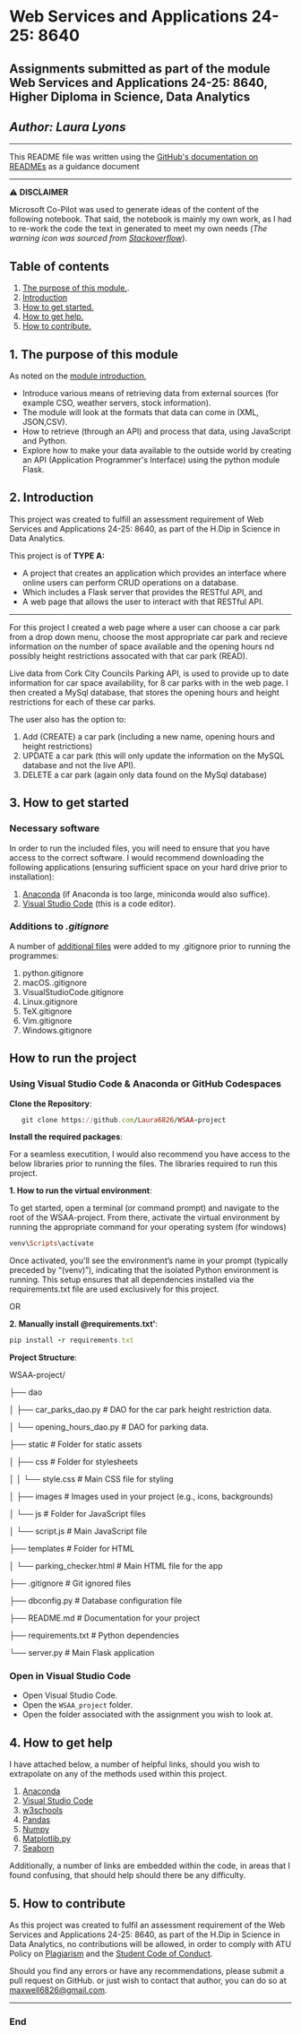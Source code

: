 # Web Services and Applications 24-25: 8640

## Assignments submitted as part of the module Web Services and Applications 24-25: 8640, Higher Diploma in Science, Data Analytics

## *Author: Laura Lyons*

***

This README file was written using the [GitHub's documentation on READMEs](https://docs.github.com/en/repositories/managing-your-repositorys-settings-and-features/customizing-your-repository/about-readmes) as a guidance document
***

  &#x26a0;&#xfe0f; **DISCLAIMER**

  Microsoft Co-Pilot was used to generate ideas of the content of the following notebook. That said, the notebook is mainly my own work, as I had to re-work the code the text in generated to meet my own needs (*The warning icon was sourced from [Stackoverflow](https://stackoverflow.com/questions/50544499/how-to-make-a-styled-markdown-admonition-box-in-a-github-gist)*).

## **Table of contents**

1. [The purpose of this module.](#1-the-purpose-of-this-module).
1. [Introduction](#2-introduction)
1. [How to get started.](#3-how-to-get-started)
1. [How to get help.](#4-how-to-get-help)
1. [How to contribute.](#5-how-to-contribute)

## 1. The purpose of this module

As noted on the [module introduction](https://vlegalwaymayo.atu.ie/course/view.php?id=12365),

- Introduce various means of retrieving data from external sources (for example CSO, weather servers, stock information).
- The module will look at the formats that data can come in (XML, JSON,CSV).
- How to retrieve (through an API) and process that data, using JavaScript and Python.
- Explore how to make your data available to the outside world by creating an API (Application Programmer's Interface) using the python module Flask.

## 2. Introduction

This project was created to fulfill an assessment requirement of Web Services and Applications 24-25: 8640, as part of the H.Dip in Science in Data Analytics.

This project is of **TYPE A:**

- A project that creates an application which provides an interface where online users can perform CRUD operations on a database.
- Which includes a Flask server that provides the RESTful API, and
- A web page that allows the user to interact with that RESTful API.

***

For this project I created a web page where a user can choose a car park from a drop down menu, choose the most appropriate car park and recieve information on the number of space available and the opening hours nd possibly height restrictions assocated with that car park (READ).

Live data from Cork City Councils Parking API, is used to provide up to date information for car space availability, for 8 car parks with in the web page. I then created a MySql database, that stores the opening hours and height restrictions for each of these car parks.

The user also has the option to:

1. Add (CREATE) a car park (including a new name, opening hours and height restrictions)
2. UPDATE a car park (this will only update the information on the MySQL database and not the live API).
3. DELETE a car park (again only data found on the MySql database)

## 3. How to get started

### Necessary software

In order to run the included files, you will need to ensure that you have access to the correct software. I would recommend downloading the following applications (ensuring sufficient space on your hard drive prior to installation):

1. [Anaconda](https://www.atu.ie/sites/default/files/2024-02/aqae022-academic-integrity-policy-1.pdf) (if Anaconda is too large, miniconda would also suffice).
2. [Visual Studio Code](https://code.visualstudio.com/Download) (this is a code editor).

### **Additions to** *.gitignore*

A number of [additional files](https://github.com/github/gitignore/tree/main/Global) were added to my .gitignore prior to running the programmes:

  1. python.gitignore
  2. macOS..gitignore
  3. VisualStudioCode.gitignore
  4. Linux.gitignore
  5. TeX.gitignore
  6. Vim.gitignore
  7. Windows.gitignore

## How to run the project

### Using Visual Studio Code & Anaconda or GitHub Codespaces

**Clone the Repository**:

```ruby
   git clone https://github.com/Laura6826/WSAA-project
```

**Install the required packages**:

For a seamless executition, I would also recommend you have access to the below libraries prior to running the files. The libraries required to run this project.

**1. How to run the virtual environment**:

To get started, open a terminal (or command prompt) and navigate to the root of the WSAA-project. From there, activate the virtual environment by running the appropriate command for your operating system (for windows)

```ruby
venv\Scripts\activate
```

Once activated, you'll see the environment’s name in your prompt (typically preceded by “(venv)”), indicating that the isolated Python environment is running. This setup ensures that all dependencies installed via the requirements.txt file are used exclusively for this project.

OR

**2. Manually install @requirements.txt'**:

```ruby
pip install -r requirements.txt
```

**Project Structure**:

WSAA-project/
  
  ├── dao

  │   ├── car_parks_dao.py     # DAO for the car park height restriction data.

  │   └── opening_hours_dao.py # DAO for parking data.

  ├── static                   # Folder for static assets

  │   ├── css                  # Folder for stylesheets

  │   │   └── style.css        # Main CSS file for styling

  │   ├── images               # Images used in your project (e.g., icons, backgrounds)

  │   └── js                   # Folder for JavaScript files

  │       └── script.js        # Main JavaScript file

  ├── templates                # Folder for HTML

  │   └── parking_checker.html # Main HTML file for the app

  ├── .gitignore               # Git ignored files

  ├── dbconfig.py              # Database configuration file

  ├── README.md                # Documentation for your project

  ├── requirements.txt         # Python dependencies

  └── server.py                # Main Flask application


### Open in Visual Studio Code

- Open Visual Studio Code.
- Open the `WSAA_project` folder.
- Open the folder associated with the assignment you wish to look at.

## 4. How to get help

I have attached below, a number of helpful links, should you wish to extrapolate on any of the methods used within this project.

1. [Anaconda](https://www.atu.ie/sites/default/files/2024-02/aqae022-academic-integrity-policy-1.pdf)
1. [Visual Studio Code](https://code.visualstudio.com/Download)
1. [w3schools](https://www.w3schools.com/)
1. [Pandas](https://pandas.pydata.org/)
1. [Numpy](https://numpy.org/)
1. [Matplotlib.py](https://matplotlib.org/)
1. [Seaborn](https://seaborn.pydata.org/)

Additionally, a number of links are embedded within the code, in areas that I found confusing, that should help should there be any difficulty.

## 5. How to contribute

As this project was created to fulfil an assessment requirement of the Web Services and Applications 24-25: 8640, as part of the H.Dip in Science in Data Analytics, no contributions will be allowed, in order to comply with ATU Policy on [Plagiarism](https://www.atu.ie/sites/default/files/2024-02/aqae022-academic-integrity-policy-1.pdf) and the [Student Code of Conduct](https://www.atu.ie/sites/default/files/2022-08/Student%20Code_Final_August_2022.pdf).

Should you find any errors or have any recommendations, please submit a pull request on GitHub. or just wish to contact that author, you can do so at <maxwell6826@gmail.com>.

***

### End

